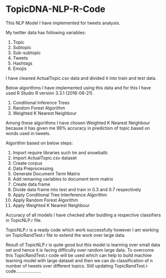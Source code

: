 # TopicDNA-NLP-R-Code
This NLP Model I have implemented for tweets analysis.

My twitter data has following variables:

1. Topic
2. Subtopic
3. Sub-subtopic
4. Tweets
5. Hashtags
6. Emojis

I have cleaned ActualTopic.csv data and divided it into train and test data.

Below algorithms I have implemented using this data and for this I have used R Studio R version 3.3.1 (2016-06-21).

1. Conditional Inference Trees
2. Random Forest Algorithm
3. Weighted K Nearest Neighbour

Among these algorithms I have chosen Weighted K Nearest Neighbour because it has given me 99% accuracy in prediction of topic based on words used in tweets.

Algorithm based on below steps:
1. Import require libraries such tm and snowballc
2. Import ActualTopic.csv dataset
3. Create corpus
4. Data Preprocessing
5. Generate Document Term Matrix
6. Add remaning variables to document term matrix
7. Create data frame
8. Divide data frame into test and train in 0.3 and 0.7 respectively
9. Apply Conditional Tree Interference Algorithm
10. Apply Random Forest Algorithm
11. Apply Weighted K Nearest Neighbour

Accuracy of all models I have checked after buidling a respective classifiers in TopicNLP.r file.

TopicNLP.r is a ready code which work successfully however I am working on TopicRandTest.r file to extend the work over large data.

Result of TopicNLP.r is quite good but this model is learning over small data set and hence it is facing difficulty over random large data. To overcome this TopicRandTest.r code will be used which can help to build machine learning model with large dataset and then we can do classification of n number of tweets over different topics. Still updating TopicRandTest.r code....................

